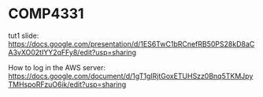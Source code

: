 # COMP4331

  tut1 slide:
  https://docs.google.com/presentation/d/1ES6TwC1bRCnefRB50PS28kD8aCA3vXO02tIYY2qFFy8/edit?usp=sharing

  
  How to log in the AWS server:
https://docs.google.com/document/d/1gT1gIRjtGoxETUHSzz0Bnq5TKMJpyTMHspoRFzuO6ik/edit?usp=sharing

